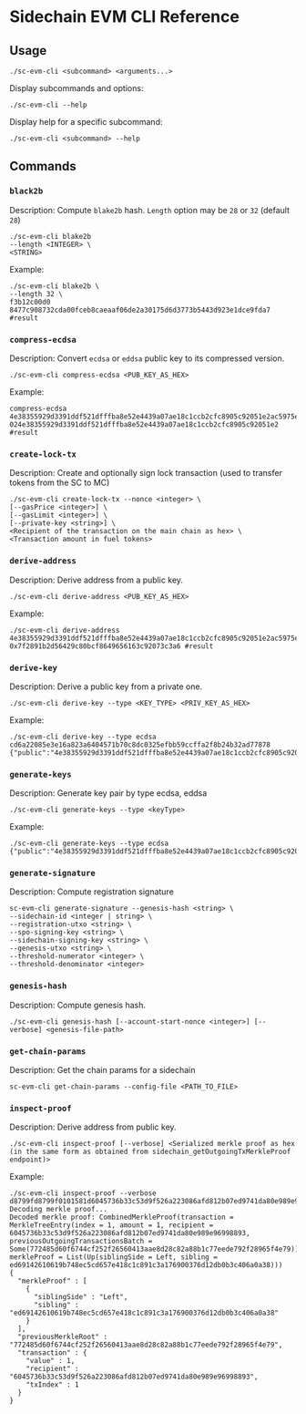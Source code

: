 # Sidechain EVM CLI Reference

## Usage 

```
./sc-evm-cli <subcommand> <arguments...>
```

Display subcommands and options:

```shell
./sc-evm-cli --help
```

Display help for a specific subcommand:

```shell
./sc-evm-cli <subcommand> --help
```

## Commands

### `black2b`

Description: Compute `blake2b` hash. `Length` option may be `28` or `32` (default `28`)

```shell
./sc-evm-cli blake2b
--length <INTEGER> \
<STRING>
```

Example:

```shell
./sc-evm-cli blake2b \
--length 32 \
f3b12c00d0
8477c908732cda00fceb8caeaaf06de2a30175d6d3773b5443d923e1dce9fda7 #result
```

### `compress-ecdsa`

Description: Convert `ecdsa` or `eddsa` public key to its compressed version.

```shell
./sc-evm-cli compress-ecdsa <PUB_KEY_AS_HEX>
```

Example:

```shell
compress-ecdsa 4e38355929d3391ddf521dfffba8e52e4439a07ae18c1ccb2cfc8905c92051e2ac5975e4e15c51da7a8f58afed746b0f26e1dd80ec2ed318e64bfa95f6ea9cae
024e38355929d3391ddf521dfffba8e52e4439a07ae18c1ccb2cfc8905c92051e2 #result
```

### `create-lock-tx`

Description: Create and optionally sign lock transaction (used to transfer tokens from the SC to MC)

```shell
./sc-evm-cli create-lock-tx --nonce <integer> \
[--gasPrice <integer>] \
[--gasLimit <integer>] \
[--private-key <string>] \
<Recipient of the transaction on the main chain as hex> \
<Transaction amount in fuel tokens>
```

### `derive-address`

Description: Derive address from a public key.

```shell
./sc-evm-cli derive-address <PUB_KEY_AS_HEX>
```

Example:

```shell
./sc-evm-cli derive-address 4e38355929d3391ddf521dfffba8e52e4439a07ae18c1ccb2cfc8905c92051e2ac5975e4e15c51da7a8f58afed746b0f26e1dd80ec2ed318e64bfa95f6ea9cae
0x7f2891b2d56429c80bcf8649656163c92073c3a6 #result
```

### `derive-key`

Description: Derive a public key from a private one.

```shell
./sc-evm-cli derive-key --type <KEY_TYPE> <PRIV_KEY_AS_HEX>
```

Example:

```shell
./sc-evm-cli derive-key --type ecdsa cd6a22085e3e16a823a6404571b70c8dc0325efbb59ccffa2f8b24b32ad77878
{"public":"4e38355929d3391ddf521dfffba8e52e4439a07ae18c1ccb2cfc8905c92051e2ac5975e4e15c51da7a8f58afed746b0f26e1dd80ec2ed318e64bfa95f6ea9cae","publicCompressed":"024e38355929d3391ddf521dfffba8e52e4439a07ae18c1ccb2cfc8905c92051e2","address":"7f2891b2d56429c80bcf8649656163c92073c3a6"}
```

### `generate-keys`

Description: Generate key pair by type ecdsa, eddsa

```shell
./sc-evm-cli generate-keys --type <keyType>
```

Example:

```shell
./sc-evm-cli generate-keys --type ecdsa                        {"public":"4e38355929d3391ddf521dfffba8e52e4439a07ae18c1ccb2cfc8905c92051e2ac5975e4e15c51da7a8f58afed746b0f26e1dd80ec2ed318e64bfa95f6ea9cae","private":"cd6a22085e3e16a823a6404571b70c8dc0325efbb59ccffa2f8b24b32ad77878","address":"7f2891b2d56429c80bcf8649656163c92073c3a6"}
```

### `generate-signature`

Description: Compute registration signature

```shell
sc-evm-cli generate-signature --genesis-hash <string> \
--sidechain-id <integer | string> \
--registration-utxo <string> \
--spo-signing-key <string> \
--sidechain-signing-key <string> \
--genesis-utxo <string> \
--threshold-numerator <integer> \
--threshold-denominator <integer>
```

### `genesis-hash`

Description: Compute genesis hash.

```shell
./sc-evm-cli genesis-hash [--account-start-nonce <integer>] [--verbose] <genesis-file-path>
```

### `get-chain-params`

Description:  Get the chain params for a sidechain

```shell
sc-evm-cli get-chain-params --config-file <PATH_TO_FILE>
```

### `inspect-proof`

Description: Derive address from public key.

```shell
./sc-evm-cli inspect-proof [--verbose] <Serialized merkle proof as hex (in the same form as obtained from sidechain_getOutgoingTxMerkleProof endpoint)>
```

Example:

```shell
./sc-evm-cli inspect-proof --verbose d8799fd8799f0101581d6045736b33c53d9f526a223086afd812b07ed9741da80e989e96998893d8799f5820772485d60f6744cf252f26560413aae8d28c82a88b1c77eede792f28965f4e79ffff9fd8799f005820ed69142610619b748ec5cd657e418c1c891c3a176900376d12db0b3c406a0a38ffffff
Decoding merkle proof...
Decoded merkle proof: CombinedMerkleProof(transaction = MerkleTreeEntry(index = 1, amount = 1, recipient = 6045736b33c53d9f526a223086afd812b07ed9741da80e989e96998893, previousOutgoingTransactionsBatch = Some(772485d60f6744cf252f26560413aae8d28c82a88b1c77eede792f28965f4e79)), merkleProof = List(Up(siblingSide = Left, sibling = ed69142610619b748ec5cd657e418c1c891c3a176900376d12db0b3c406a0a38)))
{
  "merkleProof" : [
    {
      "siblingSide" : "Left",
      "sibling" : "ed69142610619b748ec5cd657e418c1c891c3a176900376d12db0b3c406a0a38"
    }
  ],
  "previousMerkleRoot" : "772485d60f6744cf252f26560413aae8d28c82a88b1c77eede792f28965f4e79",
  "transaction" : {
    "value" : 1,
    "recipient" : "6045736b33c53d9f526a223086afd812b07ed9741da80e989e96998893",
    "txIndex" : 1
  }
}
```
